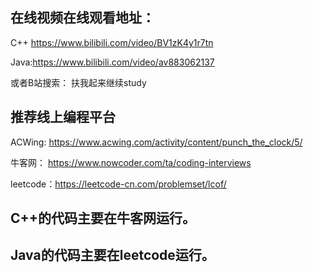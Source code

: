 ## 在线视频在线观看地址：

C++ https://www.bilibili.com/video/BV1zK4y1r7tn

Java:https://www.bilibili.com/video/av883062137

或者B站搜索： 扶我起来继续study


## 推荐线上编程平台

ACWing:	https://www.acwing.com/activity/content/punch_the_clock/5/

牛客网：	https://www.nowcoder.com/ta/coding-interviews

leetcode：https://leetcode-cn.com/problemset/lcof/

## C++的代码主要在牛客网运行。
## Java的代码主要在leetcode运行。
